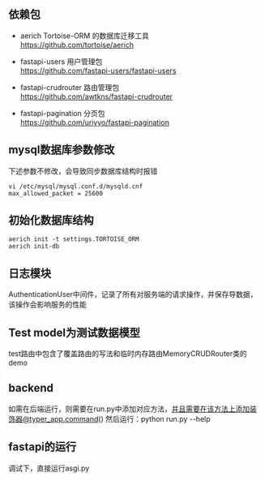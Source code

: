 ## 依赖包

* aerich Tortoise-ORM 的数据库迁移工具  
  https://github.com/tortoise/aerich

* fastapi-users 用户管理包   
  https://github.com/fastapi-users/fastapi-users   
  
* fastapi-crudrouter  路由管理包   
  https://github.com/awtkns/fastapi-crudrouter
  
* fastapi-pagination 分页包   
  https://github.com/uriyyo/fastapi-pagination


## mysql数据库参数修改
下述参数不修改，会导致同步数据库结构时报错

```shell
vi /etc/mysql/mysql.conf.d/mysqld.cnf
max_allowed_packet = 25600
```


## 初始化数据库结构

```shell
aerich init -t settings.TORTOISE_ORM
aerich init-db
```

## 日志模块
AuthenticationUser中间件，记录了所有对服务端的请求操作，并保存导数据，该操作会影响服务的性能

## Test model为测试数据模型
test路由中包含了覆盖路由的写法和临时内存路由MemoryCRUDRouter类的demo


## backend
如需在后端运行，则需要在run.py中添加对应方法，并且需要在该方法上添加装饰器@typer_app.command()
然后运行：python run.py --help

## fastapi的运行
调试下，直接运行asgi.py


